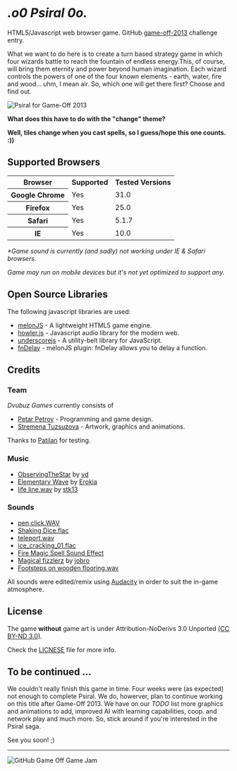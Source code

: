 _.o0 Psiral 0o._
==========================

HTML5/Javascript web browser game. GitHub [game-off-2013](https://github.com/github/game-off-2013) challenge entry.

What we want to do here is to create a turn based strategy game in which four wizards battle to reach the fountain of endless energy.This, of course, will bring them eternity and power beyond human imagination. Each wizard controls the powers of one of the four known elements - earth, water, fire and wood… uhm, I mean air. So, which one will get there first? Choose and find out.

![Psiral for Game-Off 2013](http://i.imgur.com/LHVUUxd.png)

**What does this have to do with the "change" theme?**

**Well, tiles change when you cast spells, so I guess/hope this one counts. :))**

## Supported Browsers

<table>
  <tr>
    <th>Browser</th>
    <th>Supported</th>
    <th>Tested Versions</th>
  </tr>
  <tr>
    <th>Google Chrome</th>
    <td>Yes</td>
    <td>31.0</td>
  </tr>
  <tr>
    <th>Firefox</th>
    <td>Yes</td>
    <td>25.0</td>
  </tr>
  <tr>
    <th>Safari</th>
    <td>Yes</td>
    <td>5.1.7</td>
  </tr>   
  <tr>
    <th>IE</th>
    <td>Yes</td>
    <td>10.0</td>
  </tr>  
</table>

_*Game sound is currently (and sadly) not working under IE & Safari browsers._

_Game may run on mobile devices but it's not yet optimized to support any._

## Open Source Libraries
The following javascript libraries are used:

  * [melonJS](http://melonjs.org/) - A lightweight HTML5 game engine.  
  * [howler.js](http://howlerjs.com) - Javascript audio library for the modern web.
  * [underscorejs](http://underscorejs.org/) - A utility-belt library for JavaScript.
  * [fnDelay](https://github.com/greghouston/fnDelay) - melonJS plugin: fnDelay allows you to delay a function.

## Credits
### Team
*Dvubuz Games* currently consists of
  * [Petar Petrov](http://petarov.vexelon.net/) - Programming and game design.
  * [Stremena Tuzsuzova](http://stremena.com/) - Artwork, graphics and animations.

Thanks to [Patilan](https://github.com/Patilan) for testing.

### Music
  * [ObservingTheStar](http://opengameart.org/content/another-space-background-track) by [yd](http://opengameart.org/users/yd)
  * [Elementary Wave](http://www.freesound.org/people/Erokia/sounds/183881/) by [Erokia](http://www.freesound.org/people/Erokia/)
  * [life line.wav](http://www.freesound.org/people/stk13/sounds/121329/) by [stk13](http://www.freesound.org/people/stk13/)

### Sounds
  * [pen click.WAV](http://www.freesound.org/people/Millavsb/sounds/197877/)
  * [Shaking Dice.flac](http://www.freesound.org/people/qubodup/sounds/189320/)
  * [teleport.wav](http://opengameart.org/content/teleport-spell)
  * [ice_cracking_01.flac](http://www.freesound.org/people/Mooe/sounds/169897/)
  * [Fire Magic Spell Sound Effect](http://www.freesound.org/people/qubodup/sounds/159725/)
  * [Magical fizzlerz](http://www.freesound.org/people/jobro/sounds/204303/) by [jobro](http://www.freesound.org/people/jobro/)
  * [Footsteps on wooden flooring.wav](http://www.freesound.org/people/Rickmk2/sounds/164315/)

All sounds were edited/remix using [Audacity](http://audacity.sourceforge.net/) in order to suit the in-game atmosphere.

## License
The game **without** game art is under Attribution-NoDerivs 3.0 Unported [(CC BY-ND 3.0)](http://creativecommons.org/licenses/by-nd/3.0/). 

Check the [LICNESE](LICENSE) file for more info.

## To be continued ...

We couldn't really finish this game in time. Four weeks were (as expected) not enough to complete Psiral. 
We do, howerver, plan to continue working on this title after Game-Off 2013. We have on our *TODO* list more graphics 
and animations to add, improved AI with learning capabilities, coop. and network play and much more. 
So, stick around if you're interested in the Psiral saga. 

See you soon! ;)

---

![GitHub Game Off Game Jam](https://f.cloud.github.com/assets/121322/1436486/25f88b78-4158-11e3-9b23-43596516362c.png)